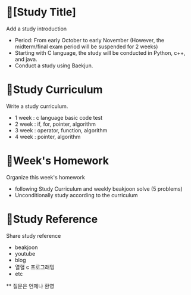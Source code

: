 # 📕[Study Title]
Add a study introduction
- Period: From early October to early November (However, the midterm/final exam period will be suspended for 2 weeks)
- Starting with C language, the study will be conducted in Python, c++, and java.
- Conduct a study using Baekjun.

# 📝Study Curriculum
Write a study curriculum.
- 1 week : c language basic code test
- 2 week : if, for, pointer, algorithm
- 3 week : operator, function, algorithm
- 4 week : pointer, algorithm

# 📅Week's Homework
Organize this week's homework
- following Study Curriculum and weekly beakjoon solve (5 problems)
- Unconditionally study according to the curriculum

# 📑Study Reference
Share study reference
- beakjoon
- youtube
- blog
- 열혈 c 프로그래밍
- etc

** 질문은 언제나 환영
